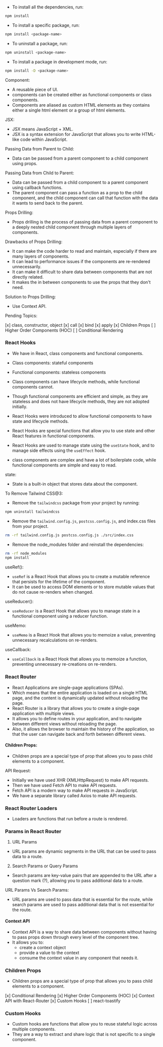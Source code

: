 - To install all the dependencies, run:

```bash
npm install
```

- To install a specific package, run:

```bash
npm install <package-name>
```

- To uninstall a package, run:

```bash
npm uninstall <package-name>
```

- To install a package in development mode, run:

```bash
npm install -D <package-name>
```

Component:

- A reusable piece of UI.
- components can be created either as functional components or class components.
- Components are aliased as custom HTML elements as they contains either a single html element or a group of html elements.

JSX:

- JSX means JavaScript + XML.
- JSX is a syntax extension for JavaScript that allows you to write HTML-like code within JavaScript.

Passing Data from Parent to Child:

- Data can be passed from a parent component to a child component using props.

Passing Data from Child to Parent:

- Data can be passed from a child component to a parent component using callback functions.
- The parent component can pass a function as a prop to the child component, and the child component can call that function with the data it wants to send back to the parent.

Props Drilling:

- Props drilling is the process of passing data from a parent component to a deeply nested child component through multiple layers of components.

Drawbacks of Props Drilling:

- It can make the code harder to read and maintain, especially if there are many layers of components.
- It can lead to performance issues if the components are re-rendered unnecessarily.
- It can make it difficult to share data between components that are not directly related.
- It makes the in between components to use the props that they don't need.

Solution to Props Drilling:

- Use Context API.

Pending Topics:

[x] class, constructor, object
[x] call
[x] bind
[x] apply
[x] Children Props
[ ] Higher Order Components (HOC)
[ ] Conditional Rendering

### React Hooks

- We have in React, class components and functional components.
- Class components: stateful components
- Functional components: stateless components
- Class components can have lifecycle methods, while functional components cannot.

- Though functional components are efficient and simple, as they are stateless and does not have lifecycle methods, they are not adopted initially.
- React Hooks were introduced to allow functional components to have state and lifecycle methods.
- React Hooks are special functions that allow you to use state and other React features in functional components.
- React Hooks are used to manage state using the `useState` hook, and to manage side effects using the `useEffect` hook.
- class components are complex and have a lot of boilerplate code, while functional components are simple and easy to read.

state:

- State is a built-in object that stores data about the component.

To Remove Tailwind CSS@3:

- Remove the `tailwindcss` package from your project by running:

```bash
npm uninstall tailwindcss
```

- Remove the `tailwind.config.js`, `postcss.config.js`, and index.css files from your project.

```bash
rm -rf tailwind.config.js postcss.config.js ./src/index.css
```

- Remove the node_modules folder and reinstall the dependencies:

```bash
rm -rf node_modules
npm install
```

useRef():

- `useRef` is a React Hook that allows you to create a mutable reference that persists for the lifetime of the component.
- It can be used to access DOM elements or to store mutable values that do not cause re-renders when changed.

useReducer():

- `useReducer` is a React Hook that allows you to manage state in a functional component using a reducer function.

useMemo:

- `useMemo` is a React Hook that allows you to memoize a value, preventing unnecessary recalculations on re-renders.

useCallback:

- `useCallback` is a React Hook that allows you to memoize a function, preventing unnecessary re-creations on re-renders.

### React Router

- React Applications are single-page applications (SPAs).
- Which means that the entire application is loaded on a single HTML page, and the content is dynamically updated without reloading the page.
- React Router is a library that allows you to create a single-page application with multiple views.
- It allows you to define routes in your application, and to navigate between different views without reloading the page.
- Also, it allows the browser to maintain the history of the application, so that the user can navigate back and forth between different views.

#### Children Props:

- Children props are a special type of prop that allows you to pass child elements to a component.

API Request:

- Initially we have used XHR (XMLHttpRequest) to make API requests.
- Then we have used Fetch API to make API requests.
- Fetch API is a modern way to make API requests in JavaScript.
- We have a separate library called Axios to make API requests.

### React Router Loaders

- Loaders are functions that run before a route is rendered.

### Params in React Router

1. URL Params

- URL params are dynamic segments in the URL that can be used to pass data to a route.

2. Search Params or Query Params

- Search params are key-value pairs that are appended to the URL after a question mark (?), allowing you to pass additional data to a route.

URL Params Vs Search Params:

- URL params are used to pass data that is essential for the route, while search params are used to pass additional data that is not essential for the route.

#### Context API

- Context API is a way to share data between components without having to pass props down through every level of the component tree.
- It allows you to:
  - create a context object
  - provide a value to the context
  - consume the context value in any component that needs it.

### Children Props

- Children props are a special type of prop that allows you to pass child elements to a component.

[x] Conditional Rendering
[x] Higher Order Components (HOC)
[x] Context API with React-Router
[x] Custom Hooks
[ ] react-toastify

### Custom Hooks

- Custom hooks are functions that allow you to reuse stateful logic across multiple components.
- They are a way to extract and share logic that is not specific to a single component.
